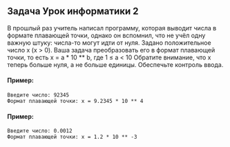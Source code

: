 ## Задача Урок информатики 2
В прошлый раз учитель написал программу, которая выводит числа в формате плавающей точки, однако он вспомнил,
что не учёл одну важную штуку: числа-то могут идти от нуля.
Задано положительное число x (x > 0).
Ваша задача преобразовать его в формат плавающей точки,
то есть x = a * 10 ** b, где 1 ≤ а < 10
Обратите внимание, что x теперь больше нуля, а не больше единицы.
Обеспечьте контроль ввода.

#### Пример:
```
Введите число: 92345
Формат плавающей точки: x = 9.2345 * 10 ** 4
```
#### Пример:
```
Введите число: 0.0012
Формат плавающей точки: x = 1.2 * 10 ** -3
```

